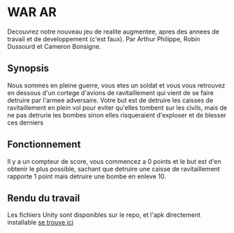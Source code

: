 # WAR AR

Decouvrez notre nouveau jeu de realite augmentee, apres des annees de travail et de developpement (c'est faux).
Par Arthur Philippe, Robin Dussourd et Cameron Bonsigne.

## Synopsis

Nous sommes en pleine guerre, vous etes un soldat et vous vous retrouvez en dessous d'un cortege d'avions de ravitaillement qui vient de se faire detruire par l'armee adversaire. Votre but est de detruire les caisses de ravitaillement en plein vol pour eviter qu'elles tombent sur les civils, mais de ne pas detrurie les bombes sinon elles risqueraient d'exploser et de blesser ces derniers

## Fonctionnement

Il y a un compteur de score, vous commencez a 0 points et le but est d'en obtenir le plus possible, sachant que detruire une caisse de ravitaillement rapporte 1 point mais detruire une bombe en enleve 10.

## Rendu du travail

Les fichiers Unity sont disponibles sur le repo, et l'apk directement installable [se trouve ici](https://www.google.com)
